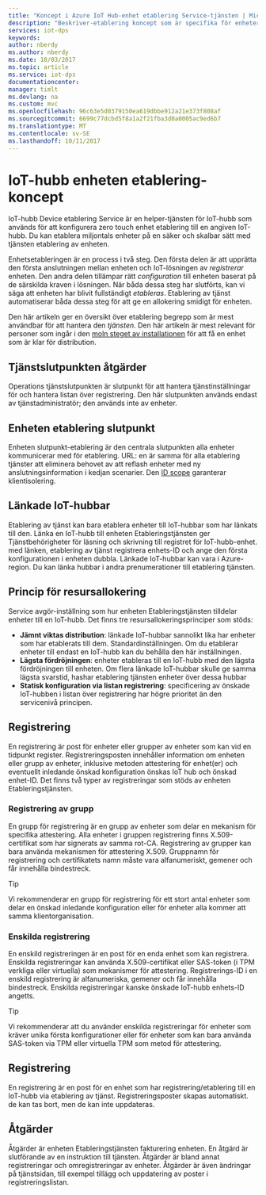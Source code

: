 ```yaml
---
title: "Koncept i Azure IoT Hub-enhet etablering Service-tjänsten | Microsoft Docs"
description: "Beskriver-etablering koncept som är specifika för enheter med DP- och IoT-hubb"
services: iot-dps
keywords: 
author: nberdy
ms.author: nberdy
ms.date: 10/03/2017
ms.topic: article
ms.service: iot-dps
documentationcenter: 
manager: timlt
ms.devlang: na
ms.custom: mvc
ms.openlocfilehash: 96c63e5d0379150ea619dbbe912a21e373f808af
ms.sourcegitcommit: 6699c77dcbd5f8a1a2f21fba3d0a0005ac9ed6b7
ms.translationtype: MT
ms.contentlocale: sv-SE
ms.lasthandoff: 10/11/2017
---
```

# <a name="iot-hub-device-provisioning-service-concepts"></a>IoT-hubb enheten etablering-koncept

IoT-hubb Device etablering Service är en helper-tjänsten för IoT-hubb som används för att konfigurera zero touch enhet etablering till en angiven IoT-hubb. Du kan etablera miljontals enheter på en säker och skalbar sätt med tjänsten etablering av enheten.

Enhetsetableringen är en process i två steg. Den första delen är att upprätta den första anslutningen mellan enheten och IoT-lösningen av *registrerar* enheten. Den andra delen tillämpar rätt *configuration* till enheten baserat på de särskilda kraven i lösningen. När båda dessa steg har slutförts, kan vi säga att enheten har blivit fullständigt *etableras*. Etablering av tjänst automatiserar båda dessa steg för att ge en allokering smidigt för enheten.

Den här artikeln ger en översikt över etablering begrepp som är mest användbar för att hantera den *tjänsten*. Den här artikeln är mest relevant för personer som ingår i den [moln steget av installationen](about-iot-dps.md#cloud-setup-step) för att få en enhet som är klar för distribution.

## <a name="service-operations-endpoint"></a>Tjänstslutpunkten åtgärder

Operations tjänstslutpunkten är slutpunkt för att hantera tjänstinställningar för och hantera listan över registrering. Den här slutpunkten används endast av tjänstadministratör; den används inte av enheter.

## <a name="device-provisioning-endpoint"></a>Enheten etablering slutpunkt

Enheten slutpunkt-etablering är den centrala slutpunkten alla enheter kommunicerar med för etablering. URL: en är samma för alla etablering tjänster att eliminera behovet av att reflash enheter med ny anslutningsinformation i kedjan scenarier. Den [ID scope](#id-scope) garanterar klientisolering.

## <a name="linked-iot-hubs"></a>Länkade IoT-hubbar

Etablering av tjänst kan bara etablera enheter till IoT-hubbar som har länkats till den. Länka en IoT-hubb till enheten Etableringstjänsten ger Tjänstbehörigheter för läsning och skrivning till registret för IoT-hubb-enhet. med länken, etablering av tjänst registrera enhets-ID och ange den första konfigurationen i enheten dubbla. Länkade IoT-hubbar kan vara i Azure-region. Du kan länka hubbar i andra prenumerationer till etablering tjänsten.

## <a name="allocation-policy"></a>Princip för resursallokering

Service avgör-inställning som hur enheten Etableringstjänsten tilldelar enheter till en IoT-hubb. Det finns tre resursallokeringsprinciper som stöds:
* **Jämnt viktas distribution**: länkade IoT-hubbar sannolikt lika har enheter som har etablerats till dem. Standardinställningen. Om du etablerar enheter till endast en IoT-hubb kan du behålla den här inställningen.
* **Lägsta fördröjningen**: enheter etableras till en IoT-hubb med den lägsta fördröjningen till enheten. Om flera länkade IoT-hubbar skulle ge samma lägsta svarstid, hashar etablering tjänsten enheter över dessa hubbar
* **Statisk konfiguration via listan registrering**: specificering av önskade IoT-hubben i listan över registrering har högre prioritet än den servicenivå principen.

## <a name="enrollment"></a>Registrering

En registrering är post för enheter eller grupper av enheter som kan vid en tidpunkt register. Registreringsposten innehåller information om enheten eller grupp av enheter, inklusive metoden attestering för enhet(er) och eventuellt inledande önskad konfiguration önskas IoT hub och önskad enhet-ID. Det finns två typer av registreringar som stöds av enheten Etableringstjänsten.

### <a name="enrollment-group"></a>Registrering av grupp

En grupp för registrering är en grupp av enheter som delar en mekanism för specifika attestering. Alla enheter i gruppen registrering finns X.509-certifikat som har signerats av samma rot-CA. Registrering av grupper kan bara använda mekanismen för attestering X.509. Gruppnamn för registrering och certifikatets namn måste vara alfanumeriskt, gemener och får innehålla bindestreck.

> [!TIP]
> Vi rekommenderar en grupp för registrering för ett stort antal enheter som delar en önskad inledande konfiguration eller för enheter alla kommer att samma klientorganisation.

### <a name="individual-enrollment"></a>Enskilda registrering

En enskild registreringen är en post för en enda enhet som kan registrera. Enskilda registreringar kan använda X.509-certifikat eller SAS-token (i TPM verkliga eller virtuella) som mekanismer för attestering. Registrerings-ID i en enskild registrering är alfanumeriska, gemener och får innehålla bindestreck. Enskilda registreringar kanske önskade IoT-hubb enhets-ID angetts.

> [!TIP]
> Vi rekommenderar att du använder enskilda registreringar för enheter som kräver unika första konfigurationer eller för enheter som kan bara använda SAS-token via TPM eller virtuella TPM som metod för attestering.

## <a name="registration"></a>Registrering

En registrering är en post för en enhet som har registrering/etablering till en IoT-hubb via etablering av tjänst. Registreringsposter skapas automatiskt. de kan tas bort, men de kan inte uppdateras.

## <a name="operations"></a>Åtgärder

Åtgärder är enheten Etableringstjänsten fakturering enheten. En åtgärd är slutförande av en instruktion till tjänsten. Åtgärder är bland annat registreringar och omregistreringar av enheter. Åtgärder är även ändringar på tjänstsidan, till exempel tillägg och uppdatering av poster i registreringslistan.
